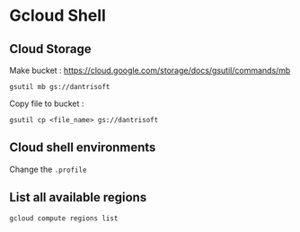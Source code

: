 # Gcloud Shell

## Cloud Storage

Make bucket : https://cloud.google.com/storage/docs/gsutil/commands/mb

```
gsutil mb gs://dantrisoft
```

Copy file to bucket :

```
gsutil cp <file_name> gs://dantrisoft
```

## Cloud shell environments

Change the `.profile`

## List all available regions

```
gcloud compute regions list
```

